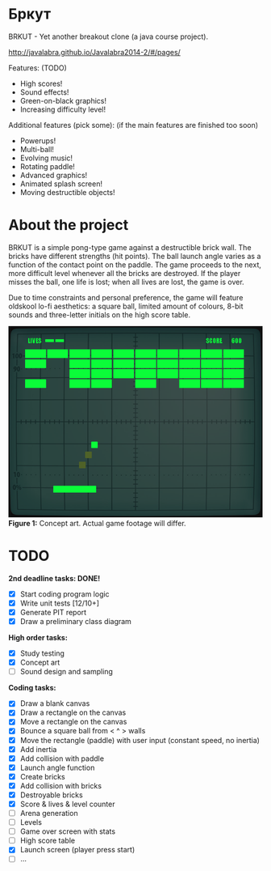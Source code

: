 Бркут
======

BRKUT - Yet another breakout clone (a java course project).  

http://javalabra.github.io/Javalabra2014-2/#/pages/

Features: (TODO)
* High scores!
* Sound effects!
* Green-on-black graphics!
* Increasing difficulty level!

Additional features (pick some): (if the main features are finished too soon)
* Powerups!
* Multi-ball!
* Evolving music!
* Rotating paddle!
* Advanced graphics!
* Animated splash screen!
* Moving destructible objects!

About the project
=================
BRKUT is a simple pong-type game against a destructible brick wall. The bricks have different strengths (hit points). The ball launch angle varies as a function of the contact point on the paddle. The game proceeds to the next, more difficult level whenever all the bricks are destroyed. If the player misses the ball, one life is lost; when all lives are lost, the game is over.

Due to time constraints and personal preference, the game will feature oldskool lo-fi aesthetics: a square ball, limited amount of colours, 8-bit sounds and three-letter initials on the high score table.

![Concept art](https://github.com/lopossumi/brkut/blob/master/images/game.png)
**Figure 1:** Concept art. Actual game footage will differ.

TODO
====
**2nd deadline tasks: DONE!**
- [x] Start coding program logic
- [x] Write unit tests [12/10+]
- [x] Generate PIT report
- [x] Draw a preliminary class diagram 

**High order tasks:**
- [x] Study testing
- [x] Concept art
- [ ] Sound design and sampling

**Coding tasks:**
- [x] Draw a blank canvas
- [x] Draw a rectangle on the canvas
- [x] Move a rectangle on the canvas
- [x] Bounce a square ball from < ^ > walls
- [x] Move the rectangle (paddle) with user input (constant speed, no inertia)
- [x] Add inertia
- [x] Add collision with paddle
- [x] Launch angle function
- [x] Create bricks
- [x] Add collision with bricks
- [x] Destroyable bricks
- [x] Score & lives & level counter
- [ ] Arena generation
- [ ] Levels
- [ ] Game over screen with stats
- [ ] High score table
- [x] Launch screen (player press start)
- [ ] ...
